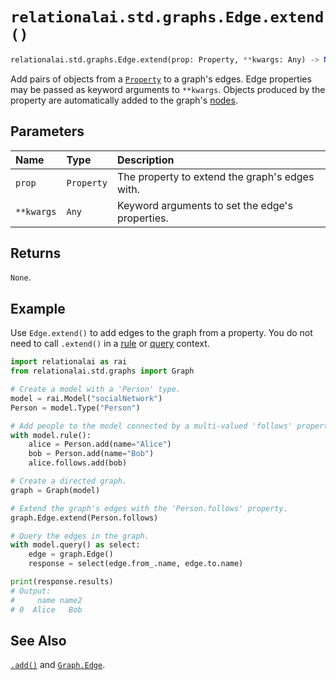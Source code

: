 # `relationalai.std.graphs.Edge.extend()`

```python
relationalai.std.graphs.Edge.extend(prop: Property, **kwargs: Any) -> None
```

Add pairs of objects from a [`Property`](../../../Property.md) to a graph's edges.
Edge properties may be passed as keyword arguments to `**kwargs`.
Objects produced by the property are automatically added to the graph's [nodes](../Graph/Node.md).

## Parameters

| Name | Type | Description |
| :--- | :--- | :------ |
| `prop` | `Property` | The property to extend the graph's edges with. |
| `**kwargs` | `Any` | Keyword arguments to set the edge's properties. |

## Returns

`None`.

## Example

Use `Edge.extend()` to add edges to the graph from a property.
You do not need to call `.extend()` in a [rule](../Model/rule.md) or [query](../Model/query.md) context.

```python
import relationalai as rai
from relationalai.std.graphs import Graph

# Create a model with a 'Person' type.
model = rai.Model("socialNetwork")
Person = model.Type("Person")

# Add people to the model connected by a multi-valued 'follows' property.
with model.rule():
    alice = Person.add(name="Alice")
    bob = Person.add(name="Bob")
    alice.follows.add(bob)

# Create a directed graph.
graph = Graph(model)

# Extend the graph's edges with the 'Person.follows' property.
graph.Edge.extend(Person.follows)

# Query the edges in the graph.
with model.query() as select:
    edge = graph.Edge()
    response = select(edge.from_.name, edge.to.name)

print(response.results)
# Output:
#     name name2
# 0  Alice   Bob
```

## See Also

[`.add()`](./add.md) and [`Graph.Edge`](../Graph/Edge.md).
